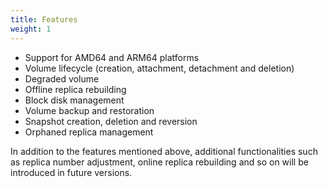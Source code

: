 ```yaml
---
title: Features
weight: 1
---
```


- Support for AMD64 and ARM64 platforms
- Volume lifecycle (creation, attachment, detachment and deletion)
- Degraded volume
- Offline replica rebuilding
- Block disk management
- Volume backup and restoration
- Snapshot creation, deletion and reversion
- Orphaned replica management


In addition to the features mentioned above, additional functionalities such as replica number adjustment, online replica rebuilding and so on will be introduced in future versions.

